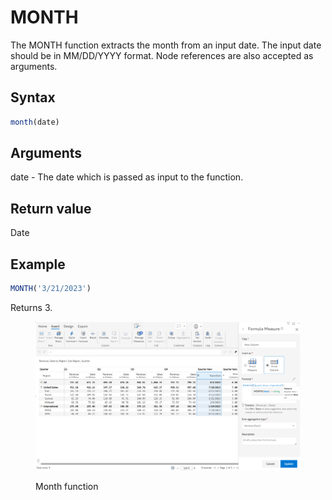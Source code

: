 # MONTH

The MONTH function extracts the month from an input date. The input date should be in MM/DD/YYYY format. Node references are also accepted as arguments.

## Syntax

```javascript
month(date)
```

## Arguments

date - The date which is passed as input to the function.&#x20;

## Return value

Date

## Example

```javascript
MONTH('3/21/2023')
```

Returns 3.

<figure><img src="../../.gitbook/assets/image (227).png" alt=""><figcaption><p>Month function</p></figcaption></figure>
